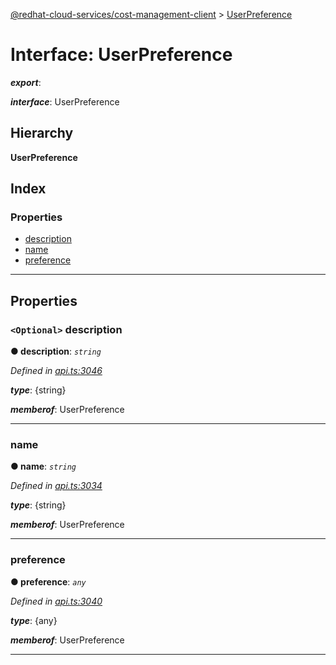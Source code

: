 [@redhat-cloud-services/cost-management-client](../README.md) > [UserPreference](../interfaces/userpreference.md)

# Interface: UserPreference

*__export__*: 

*__interface__*: UserPreference

## Hierarchy

**UserPreference**

## Index

### Properties

* [description](userpreference.md#description)
* [name](userpreference.md#name)
* [preference](userpreference.md#preference)

---

## Properties

<a id="description"></a>

### `<Optional>` description

**● description**: *`string`*

*Defined in [api.ts:3046](https://github.com/RedHatInsights/javascript-clients/blob/master/packages/cost-management/api.ts#L3046)*

*__type__*: {string}

*__memberof__*: UserPreference

___
<a id="name"></a>

###  name

**● name**: *`string`*

*Defined in [api.ts:3034](https://github.com/RedHatInsights/javascript-clients/blob/master/packages/cost-management/api.ts#L3034)*

*__type__*: {string}

*__memberof__*: UserPreference

___
<a id="preference"></a>

###  preference

**● preference**: *`any`*

*Defined in [api.ts:3040](https://github.com/RedHatInsights/javascript-clients/blob/master/packages/cost-management/api.ts#L3040)*

*__type__*: {any}

*__memberof__*: UserPreference

___

